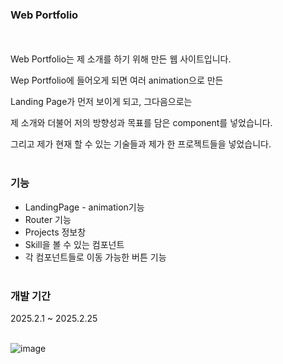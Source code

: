 ### Web Portfolio
<br/><br/>
Web Portfolio는 제 소개를 하기 위해 만든 웹 사이트입니다.

Wep Portfolio에 들어오게 되면 여러 animation으로 만든

Landing Page가 먼저 보이게 되고, 그다음으로는

제 소개와 더불어 저의 방향성과 목표를 담은 component를 넣었습니다.

그리고 제가 현재 할 수 있는 기술들과 제가 한 프로젝트들을 넣었습니다.
<br/><br/>

### 기능

- LandingPage - animation기능
- Router 기능
- Projects 정보창
- Skill을 볼 수 있는 컴포넌트
- 각 컴포넌트들로 이동 가능한 버튼 기능
  <br/><br/>

### **개발 기간**

2025.2.1 ~ 2025.2.25
<br/><br/>



![image](https://github.com/user-attachments/assets/aa2d6814-c12c-4546-81be-c623d6ce3875)

